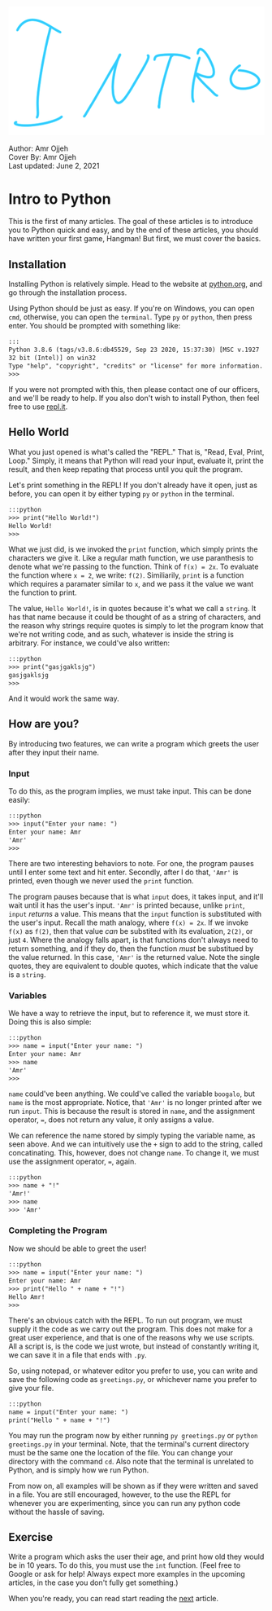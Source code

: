 ![](cover.png)
<figcaption>Author: Amr Ojjeh</figcaption>
<figcaption>Cover By: Amr Ojjeh</figcaption>
<figcaption>Last updated: June 2, 2021</figcaption>

# Intro to Python
This is the first of many articles. The goal of these articles is to introduce you to Python quick and easy, and by the end of these articles, you should have written your first game, Hangman! But first, we must cover the basics.

## Installation
Installing Python is relatively simple. Head to the website at [python.org](https://www.python.org/), and go through the installation process.

Using Python should be just as easy. If you're on Windows, you can open `cmd`, otherwise, you can open the `terminal`. Type `py` or `python`, then press enter. You should be prompted with something like:

	:::
	Python 3.8.6 (tags/v3.8.6:db45529, Sep 23 2020, 15:37:30) [MSC v.1927 32 bit (Intel)] on win32
	Type "help", "copyright", "credits" or "license" for more information.
	>>>

If you were not prompted with this, then please contact one of our officers, and we'll be ready to help. If you also don't wish to install Python, then feel free to use [repl.it](https://repl.it).

## Hello World
What you just opened is what's called the "REPL." That is, "Read, Eval, Print, Loop." Simply, it means that Python will read your input, evaluate it, print the result, and then keep repating that process until you quit the program.

Let's print something in the REPL! If you don't already have it open, just as before, you can open it by either typing `py` or `python` in the terminal.

	:::python
	>>> print("Hello World!")
	Hello World!
	>>>

What we just did, is we invoked the `print` function, which simply prints the characters we give it. Like a regular math function, we use paranthesis to denote what we're passing to the function. Think of `f(x) = 2x`. To evaluate the function where `x = 2`, we write: `f(2)`. Similiarily, `print` is a function which requires a paramater similar to `x`, and we pass it the value we want the function to print.

The value, `Hello World!`, is in quotes because it's what we call a `string`. It has that name because it could be thought of as a string of characters, and the reason why strings require quotes is simply to let the program know that we're not writing code, and as such, whatever is inside the string is arbitrary. For instance, we could've also written:

	:::python
	>>> print("gasjgaklsjg")
	gasjgaklsjg
	>>>

And it would work the same way.

## How are you?
By introducing two features, we can write a program which greets the user after they input their name.

### Input
To do this, as the program implies, we must take input. This can be done easily:

	:::python
	>>> input("Enter your name: ")
	Enter your name: Amr
	'Amr'
	>>>

There are two interesting behaviors to note. For one, the program pauses until I enter some text and hit enter. Secondly, after I do that, `'Amr'` is printed, even though we never used the `print` function.

The program pauses because that is what `input` does, it takes input, and it'll wait until it has the user's input. `'Amr'` is printed because, unlike `print`, `input` *returns* a value. This means that the `input` function is substituted with the user's input. Recall the math analogy, where `f(x) = 2x`. If we invoke `f(x)` as `f(2)`, then that value *can* be substited with its evaluation, `2(2)`, or just `4`. Where the analogy falls apart, is that functions don't always need to return something, and if they do, then the function *must* be substitued by the value returned. In this case, `'Amr'` is the returned value. Note the single quotes, they are equivalent to double quotes, which indicate that the value is a `string`.

### Variables
We have a way to retrieve the input, but to reference it, we must store it. Doing this is also simple:

	:::python
	>>> name = input("Enter your name: ")
	Enter your name: Amr
	>>> name
	'Amr'
	>>>

`name` could've been anything. We could've called the variable `boogalo`, but `name` is the most appropriate. Notice, that `'Amr'` is no longer printed after we run `input`. This is because the result is stored in `name`, and the assignment operator, `=`, does not return any value, it only assigns a value.

We can reference the name stored by simply typing the variable name, as seen above. And we can intuitively use the `+` sign to add to the string, called concatinating. This, however, does not change `name`. To change it, we must use the assignment operator, `=`, again. 

	:::python
	>>> name + "!"
	'Amr!'
	>>> name
	>>> 'Amr'

### Completing the Program
Now we should be able to greet the user!

	:::python
	>>> name = input("Enter your name: ")
	Enter your name: Amr
	>>> print("Hello " + name + "!")
	Hello Amr!
	>>>

There's an obvious catch with the REPL. To run out program, we must supply it the code as we carry out the program. This does not make for a great user experience, and that is one of the reasons why we use scripts. All a script is, is the code we just wrote, but instead of constantly writing it, we can save it in a file that ends with `.py`.

So, using notepad, or whatever editor you prefer to use, you can write and save the following code as `greetings.py`, or whichever name you prefer to give your file.

	:::python
	name = input("Enter your name: ")
	print("Hello " + name + "!")

You may run the program now by either running `py greetings.py` or `python greetings.py` in your terminal. Note, that the terminal's current directory must be the same one the location of the file. You can change your directory with the command `cd`. Also note that the terminal is unrelated to Python, and is simply how we run Python.

From now on, all examples will be shown as if they were written and saved in a file. You are still encouraged, however, to the use the REPL for whenever you are experimenting, since you can run any python code without the hassle of saving.

## Exercise
Write a program which asks the user their age, and print how old they would be in 10 years. To do this, you must use the `int` function. (Feel free to Google or ask for help! Always expect more examples in the upcoming articles, in the case you don't fully get something.)

When you're ready, you can read start reading the [next](index2.html) article.
